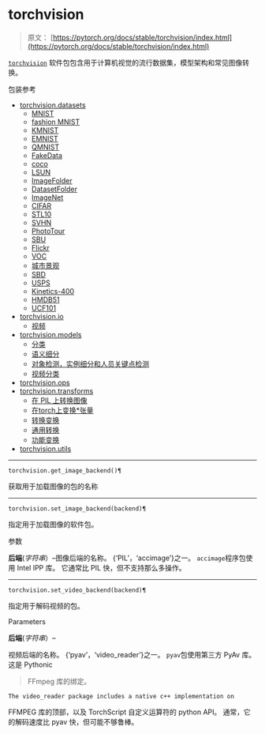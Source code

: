 # torchvision

> 原文： [https://pytorch.org/docs/stable/torchvision/index.html](https://pytorch.org/docs/stable/torchvision/index.html)

[`torchvision`](#module-torchvision "torchvision") 软件包包含用于计算机视觉的流行数据集，模型架构和常见图像转换。

包装参考

*   [torchvision.datasets](datasets.html)
    *   [MNIST](datasets.html#mnist)
    *   [fashion MNIST](datasets.html#fashion-mnist)
    *   [KMNIST](datasets.html#kmnist)
    *   [EMNIST](datasets.html#emnist)
    *   [QMNIST](datasets.html#qmnist)
    *   [FakeData](datasets.html#fakedata)
    *   [coco](datasets.html#coco)
    *   [LSUN](datasets.html#lsun)
    *   [ImageFolder](datasets.html#imagefolder)
    *   [DatasetFolder](datasets.html#datasetfolder)
    *   [ImageNet](datasets.html#imagenet)
    *   [CIFAR](datasets.html#cifar)
    *   [STL10](datasets.html#stl10)
    *   [SVHN](datasets.html#svhn)
    *   [PhotoTour](datasets.html#phototour)
    *   [SBU](datasets.html#sbu)
    *   [Flickr](datasets.html#flickr)
    *   [VOC](datasets.html#voc)
    *   [城市景观](datasets.html#cityscapes)
    *   [SBD](datasets.html#sbd)
    *   [USPS](datasets.html#usps)
    *   [Kinetics-400](datasets.html#kinetics-400)
    *   [HMDB51](datasets.html#hmdb51)
    *   [UCF101](datasets.html#ucf101)
*   [torchvision.io](io.html)
    *   [视频](io.html#video)
*   [torchvision.models](models.html)
    *   [分类](models.html#classification)
    *   [语义细分](models.html#semantic-segmentation)
    *   [对象检测，实例细分和人员关键点检测](models.html#object-detection-instance-segmentation-and-person-keypoint-detection)
    *   [视频分类](models.html#video-classification)
*   [torchvision.ops](ops.html)
*   [torchvision.transforms](transforms.html)
    *   [在 PIL 上转换图像](transforms.html#transforms-on-pil-image)
    *   [在torch上变换*张量](transforms.html#transforms-on-torch-tensor)
    *   [转换变换](transforms.html#conversion-transforms)
    *   [通用转换](transforms.html#generic-transforms)
    *   [功能变换](transforms.html#functional-transforms)
*   [torchvision.utils](utils.html)

* * *

```
torchvision.get_image_backend()¶
```

获取用于加载图像的包的名称

* * *

```
torchvision.set_image_backend(backend)¶
```

指定用于加载图像的软件包。

参数

**后端**(_字符串_）–图像后端的名称。 {‘PIL’，‘accimage’}之一。 `accimage`程序包使用 Intel IPP 库。 它通常比 PIL 快，但不支持那么多操作。

* * *

```
torchvision.set_video_backend(backend)¶
```

指定用于解码视频的包。

Parameters

**后端**(_字符串_）–

视频后端的名称。 {‘pyav’，‘video_reader’}之一。 `pyav`包使用第三方 PyAv 库。 这是 Pythonic

> FFmpeg 库的绑定。

```
The video_reader package includes a native c++ implementation on
```

FFMPEG 库的顶部，以及 TorchScript 自定义运算符的 python API。 通常，它的解码速度比 pyav 快，但可能不够鲁棒。